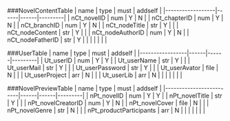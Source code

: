 ###NovelContentTable
|       name       | type | must | addself |
|------------------|------|------|---------|
| nCt_novelID      | num  | Y    | N       |
| nCt_chapterID    | num  | Y    | N       |
| nCt_branchID     | num  | Y    | N       |
| nCt_nodeTitle    | str  | Y    |         |
| nCt_nodeContent  | str  | Y    |         |
| nCt_nodeAuthorID | num  | Y    | N       |
| nCt_nodeFatherID | str  | Y    |         |
|                  |      |      |         |

###UserTable
|       name      | type | must | addself |
|-----------------|------|------|---------|
| Ut_userID       | num  | Y    | Y       |
| Ut_userName     | str  | Y    |         |
| Ut_userMail     | str  | Y    |         |
| Ut_userPassword | str  | Y    |         |
| Ut_userAvator   | file | N    |         |
| Ut_userProject  | arr  | N    |         |
| Ut_userLib      | arr  | N    |         |
|                 |      |      |         |


###NovelPreviewTable
|           name          | type | must | addself |
|-------------------------|------|------|---------|
| nPt_novelID             | num  | Y    | Y       |
| nPt_novelTitle          | str  | Y    |         |
| nPt_novelCreatorID      | num  | Y    | N       |
| nPt_novelCover          | file | N    |         |
| nPt_novelGenre          | str  | N    |         |
| nPt_productParticipants | arr  | N    |         |
|                         |      |      |         |
